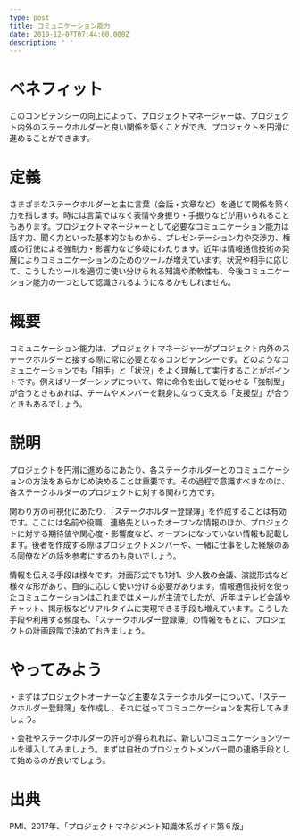 ```yaml
---
type: post
title: コミュニケーション能力
date: 2019-12-07T07:44:00.000Z
description: ' '
---
```

# ベネフィット

このコンピテンシーの向上によって、プロジェクトマネージャーは、プロジェクト内外のステークホルダーと良い関係を築くことができ、プロジェクトを円滑に進めることができます。

# 定義

さまざまなステークホルダーと主に言葉（会話・文章など）を通じて関係を築く力を指します。時には言葉ではなく表情や身振り・手振りなどが用いられることもあります。プロジェクトマネージャーとして必要なコミュニケーション能力は話す力、聞く力といった基本的なものから、プレゼンテーション力や交渉力、権威の行使による強制力・影響力など多岐にわたります。近年は情報通信技術の発展によりコミュニケーションのためのツールが増えています。状況や相手に応じて、こうしたツールを適切に使い分けられる知識や柔軟性も、今後コミュニケーション能力の一つとして認識されるようになるかもしれません。

# 概要

コミュニケーション能力は、プロジェクトマネージャーがプロジェクト内外のステークホルダーと接する際に常に必要となるコンピテンシーです。どのようなコミュニケーションでも「相手」と「状況」をよく理解して実行することがポイントです。例えばリーダーシップについて、常に命令を出して従わせる「強制型」が合うときもあれば、チームやメンバーを親身になって支える「支援型」が合うときもあるでしょう。

# 説明

プロジェクトを円滑に進めるにあたり、各ステークホルダーとのコミュニケーションの方法をあらかじめ決めることは重要です。その過程で意識すべきなのは、各ステークホルダーのプロジェクトに対する関わり方です。

関わり方の可視化にあたり、「ステークホルダー登録簿」を作成することは有効です。ここには名前や役職、連絡先といったオープンな情報のほか、プロジェクトに対する期待値や関心度・影響度など、オープンになっていない情報も記載します。後者を作成する際はプロジェクトメンバーや、一緒に仕事をした経験のある同僚などの話を参考にするのも良いでしょう。

情報を伝える手段は様々です。対面形式でも1対1、少人数の会議、演説形式など様々な形があり、目的に応じて使い分ける必要があります。情報通信技術を使ったコミュニケーションはこれまではメールが主流でしたが、近年はテレビ会議やチャット、掲示板などリアルタイムに実現できる手段も増えています。こうした手段や利用する頻度も、「ステークホルダー登録簿」の情報をもとに、プロジェクトの計画段階で決めておきましょう。

# やってみよう

・まずはプロジェクトオーナーなど主要なステークホルダーについて、「ステークホルダー登録簿」を作成し、それに従ってコミュニケーションを実行してみましょう。

・会社やステークホルダーの許可が得られれば、新しいコミュニケーションツールを導入してみましょう。まずは自社のプロジェクトメンバー間の連絡手段として始めるのが良いでしょう。

# 出典

PMI、2017年、「プロジェクトマネジメント知識体系ガイド第６版」
